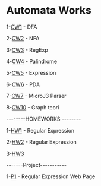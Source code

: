 # Automata Works
1-[CW1](https://hasangulbaba.github.io/AutoMath/CW1) - DFA

2-[CW2](https://hasangulbaba.github.io/AutoMath/CW2) - NFA

3-[CW3](https://hasangulbaba.github.io/AutoMath/CW3_RegularExpressions) - RegExp

4-[CW4](https://hasangulbaba.github.io/AutoMath/CW4) - Palindrome

5-[CW5](https://hasangulbaba.github.io/AutoMath/CW5/CW5) - Expression

6-[CW6](https://hasangulbaba.github.io/AutoMath/CW6) - PDA

7-[CW7](https://hasangulbaba.github.io/AutoMath/cw7/microJ3) - MicroJ3 Parser

8-[CW10](https://hasangulbaba.github.io/AutoMath/cw10.odt) - Graph teori

--------HOMEWORKS --------

1-[HW1](https://hasangulbaba.github.io/AutoMath/HW1) - Regular Expression

2-[HW2](https://hasangulbaba.github.io/AutoMath/HW2/Expression) - Regular Expression

3-[HW3](https://hasangulbaba.github.io/AutoMath/HW3/microJ3) 

-------Project-----------

1-[P1](https://hasangulbaba.github.io/AutoMath/asd) - Regular Expression Web Page

